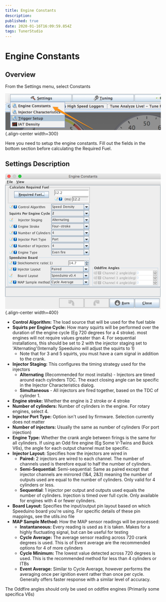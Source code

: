 ```yaml
---
title: Engine Constants
description: 
published: true
date: 2020-01-16T16:09:59.854Z
tags: TunerStudio
---
```


# Engine Constants
## Overview

From the Settings menu, select Constants

![TS_8.png](/img/TunerStudio/TS_8.png){.align-center width=300}

Here you need to setup the engine constants. Fill out the fields in the bottom section before calculating the Required Fuel.

## Settings Description

![engine.png](/img/constants/engine.png){.align-center width=400}

- **Control Algorithm:** The load source that will be used for the fuel table
- **Squirts per Engine Cycle:** How many squirts will be performed over the duration of the engine cycle (Eg 720 degrees for a 4 stroke). most engines will not require values greater than 4. For sequential installations, this should be set to 2 with the injector staging set to 'Alternating'(Internally Speeduino will adjust the squirts to 1)
  - Note that for 3 and 5 squirts, you must have a cam signal in addition to the crank.
- **Injector Staging:** This configures the timing strategy used for the injectors
  - **Alternating** (Recommended for most installs) - Injectors are timed around each cylinders TDC. The exact closing angle can be specific in the Injector Characteristics dialog.
  - **Simultaneous** - All injectors are fired together, based on the TDC of cylinder 1.
- **Engine stroke:** Whether the engine is 2 stroke or 4 stroke
- **Number of cylinders:** Number of cylinders in the engine. For rotary engines, select 4.
- **Injector Port Type:** Option isn't used by firmware. Selection currently does not matter
- **Number of injectors:** Usually the same as number of cylinders (For port injection)
- **Engine Type:** Whether the crank angle between firings is the same for all cylinders. If using an Odd fire engine (Eg Some V-Twins and Buick V6s), the angle for each output channel must be specific.
- **Injector Layout:** Specifies how the injectors are wired in
  - **Paired:** 2 injectors are wired to each channel. The number of channels used is therefore equal to half the number of cylinders.
  - **Semi-Sequential:** Semi-sequential: Same as paired except that injector channels are mirrored (1&4, 2&3) meaning the number of outputs used are equal to the number of cylinders. Only valid for 4 cylinders or less.
  - **Sequential**: 1 injector per output and outputs used equals the number of cylinders. Injection is timed over full cycle. Only available for engines with 4 or fewer cylinders.
- **Board Layout:** Specifies the input/output pin layout based on which Speeduino board you're using. For specific details of these pin mappings, see the utils.ino file
- **MAP Sample Method:** How the MAP sensor readings will be processed:
  - **Instantaneous:** Every reading is used as it is taken. Makes for a highly fluctuating signal, but can be useful for testing
  - **Cycle Average:** The average sensor reading across 720 crank degrees is used. This is of Event average are the recommended options for 4 of more cylinders
  - **Cycle Minimum:** The lowest value detected across 720 degrees is used. This is the recommended method for less than 4 cylinders or ITBs
  - **Event Average:** Similar to Cycle Average, however performs the averaging once per ignition event rather than once per cycle. Generally offers faster response with a similar level of accuracy. 
    
The Oddfire angles should only be used on oddfire engines (Primarily some specifica V6s)